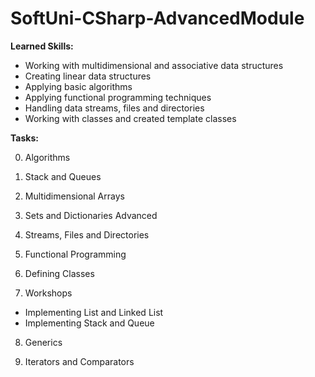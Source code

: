 # SoftUni-CSharp-AdvancedModule

**Learned Skills:**
- Working with multidimensional and associative data structures  
- Creating linear data structures  
- Аpplying basic algorithms  
- Аpplying functional programming techniques  
- Handling data streams, files and directories  
- Working with classes and created template classes

**Tasks:**

0. Algorithms

1. Stack and Queues

2. Multidimensional Arrays

3. Sets and Dictionaries Advanced

4. Streams, Files and Directories

5. Functional Programming

6. Defining Classes

7. Workshops
- Implementing List and Linked List
- Implementing Stack and Queue

8. Generics

10. Iterators and Comparators
